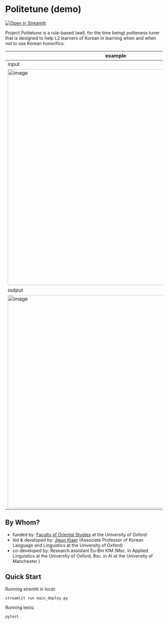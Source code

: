 # Politetune (demo)

[![Open in Streamlit](https://static.streamlit.io/badges/streamlit_badge_black_white.svg)](https://share.streamlit.io/eubinecto/politetune/main/main_streamlit.py)



Project Politetune is a rule-based (well, for the time being) politeness tuner that is designed to help L2 learners of Korean in learning when and when not to use Korean honorifics. 

 example |
--- |
input | 
<img width="691" alt="image" src="https://user-images.githubusercontent.com/56193069/155671048-7e3054ff-671e-40c5-aed8-0296984d1f57.png"> |
output | 
<img width="681" alt="image" src="https://user-images.githubusercontent.com/56193069/155671094-72a7703b-351d-4c37-82d0-2f75a4d7c734.png">| 




## By Whom?
- funded by: [Faculty of Oriental Studies](https://www.orinst.ox.ac.uk) at the University of Oxford 
- led & developed by: [Jieun Kiaer](https://www.orinst.ox.ac.uk/people/jieun-kiaer) (Associate Professor of Korean Language and Linguistics at the University of Oxford)
- co-developed by: Research assistant Eu-Bin KIM (Msc. in Applied Linguistics at the University of Oxford, Bsc. in AI at the University of Manchester )


## Quick Start

Running stremlit in local:
```shell
streamlit run main_deploy.py
```

Running tests:
```shell
pytest
```
